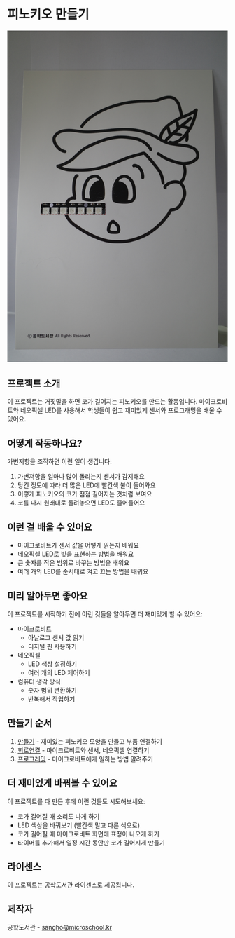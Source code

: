 # 피노키오 만들기

![피노키오](/img/image_pinokio.JPG)

## 프로젝트 소개
이 프로젝트는 거짓말을 하면 코가 길어지는 피노키오를 만드는 활동입니다. 마이크로비트와 네오픽셀 LED를 사용해서 학생들이 쉽고 재미있게 센서와 프로그래밍을 배울 수 있어요.

## 어떻게 작동하나요?
가변저항을 조작하면 이런 일이 생깁니다:
1. 가변저항을 얼마나 많이 돌리는지 센서가 감지해요
2. 당긴 정도에 따라 더 많은 LED에 빨간색 불이 들어와요
3. 이렇게 피노키오의 코가 점점 길어지는 것처럼 보여요
4. 코를 다시 원래대로 돌려놓으면 LED도 줄어들어요

## 이런 걸 배울 수 있어요
- 마이크로비트가 센서 값을 어떻게 읽는지 배워요
- 네오픽셀 LED로 빛을 표현하는 방법을 배워요
- 큰 숫자를 작은 범위로 바꾸는 방법을 배워요
- 여러 개의 LED를 순서대로 켜고 끄는 방법을 배워요

## 미리 알아두면 좋아요
이 프로젝트를 시작하기 전에 이런 것들을 알아두면 더 재미있게 할 수 있어요:
- 마이크로비트 
    - 아날로그 센서 값 읽기
    - 디지털 핀 사용하기
- 네오픽셀
    - LED 색상 설정하기
    - 여러 개의 LED 제어하기
- 컴퓨터 생각 방식
    - 숫자 범위 변환하기
    - 반복해서 작업하기

## 만들기 순서  
1. [만들기](/make.md) - 재미있는 피노키오 모양을 만들고 부품 연결하기
2. [회로연결](/schematic.md) - 마이크로비트와 센서, 네오픽셀 연결하기
3. [프로그래밍](/code.md) - 마이크로비트에게 일하는 방법 알려주기

## 더 재미있게 바꿔볼 수 있어요
이 프로젝트를 다 만든 후에 이런 것들도 시도해보세요:
- 코가 길어질 때 소리도 나게 하기
- LED 색상을 바꿔보기 (빨간색 말고 다른 색으로)
- 코가 길어질 때 마이크로비트 화면에 표정이 나오게 하기
- 타이머를 추가해서 일정 시간 동안만 코가 길어지게 만들기

## 라이센스 
이 프로젝트는 공학도서관 라이센스로 제공됩니다.

## 제작자
공학도서관 - sangho@microschool.kr
